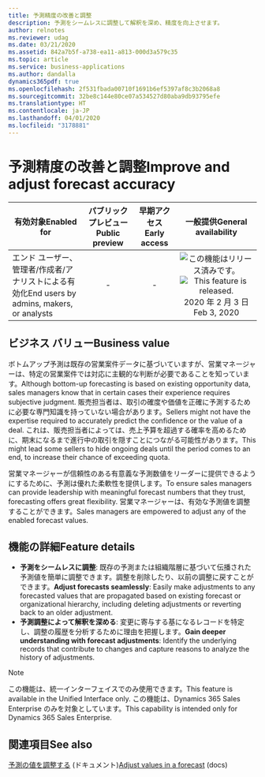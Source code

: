 ```yaml
---
title: 予測精度の改善と調整
description: 予測をシームレスに調整して解釈を深め、精度を向上させます。
author: relnotes
ms.reviewer: udag
ms.date: 03/21/2020
ms.assetid: 842a7b5f-a738-ea11-a813-000d3a579c35
ms.topic: article
ms.service: business-applications
ms.author: dandalla
dynamics365pdf: true
ms.openlocfilehash: 2f531fbada00710f1691b6ef5397af8c3b2068a8
ms.sourcegitcommit: 32be8c144e80ce07a534527d80aba9db93795efe
ms.translationtype: HT
ms.contentlocale: ja-JP
ms.lasthandoff: 04/01/2020
ms.locfileid: "3178881"
---
```

# <a name="improve-and-adjust-forecast-accuracy"></a><span data-ttu-id="a2d4a-103">予測精度の改善と調整</span><span class="sxs-lookup"><span data-stu-id="a2d4a-103">Improve and adjust forecast accuracy</span></span>


| <span data-ttu-id="a2d4a-104">有効対象</span><span class="sxs-lookup"><span data-stu-id="a2d4a-104">Enabled for</span></span>    |  <span data-ttu-id="a2d4a-105">パブリック プレビュー</span><span class="sxs-lookup"><span data-stu-id="a2d4a-105">Public preview</span></span> | <span data-ttu-id="a2d4a-106">早期アクセス</span><span class="sxs-lookup"><span data-stu-id="a2d4a-106">Early access</span></span> | <span data-ttu-id="a2d4a-107">一般提供</span><span class="sxs-lookup"><span data-stu-id="a2d4a-107">General availability</span></span> | 
| ---------- | :----------: |:----------: |:----------: |
|<span data-ttu-id="a2d4a-108">エンド ユーザー、管理者/作成者/アナリストによる有効化</span><span class="sxs-lookup"><span data-stu-id="a2d4a-108">End users by admins, makers, or analysts</span></span>|-|-| <span data-ttu-id="a2d4a-109">![この機能はリリース済みです。](/dynamics365-release-plan/media/green-checkmark.png "この機能はリリース済みです。")</span><span class="sxs-lookup"><span data-stu-id="a2d4a-109">![This feature is released.](/dynamics365-release-plan/media/green-checkmark.png "This feature is released.")</span></span> <span data-ttu-id="a2d4a-110">2020 年 2 月 3 日</span><span class="sxs-lookup"><span data-stu-id="a2d4a-110">Feb 3, 2020</span></span>|


## <a name="business-value"></a><span data-ttu-id="a2d4a-111">ビジネス バリュー</span><span class="sxs-lookup"><span data-stu-id="a2d4a-111">Business value</span></span>
<!-- bv start -->
<span data-ttu-id="a2d4a-112">ボトムアップ予測は既存の営業案件データに基づいていますが、営業マネージャーは、特定の営業案件では対応に主観的な判断が必要であることを知っています。</span><span class="sxs-lookup"><span data-stu-id="a2d4a-112">Although bottom-up forecasting is based on existing opportunity data, sales managers know that in certain cases their experience requires subjective judgment.</span></span> <span data-ttu-id="a2d4a-113">販売担当者は、取引の確度や価値を正確に予測するために必要な専門知識を持っていない場合があります。</span><span class="sxs-lookup"><span data-stu-id="a2d4a-113">Sellers might not have the expertise required to accurately predict the confidence or the value of a deal.</span></span> <span data-ttu-id="a2d4a-114">これは、販売担当者によっては、売上予算を超過する確率を高めるために、期末になるまで進行中の取引を隠すことにつながる可能性があります。</span><span class="sxs-lookup"><span data-stu-id="a2d4a-114">This might lead some sellers to hide ongoing deals until the period comes to an end, to increase their chance of exceeding quota.</span></span>  

<span data-ttu-id="a2d4a-115">営業マネージャーが信頼性のある有意義な予測数値をリーダーに提供できるようにするために、予測は優れた柔軟性を提供します。</span><span class="sxs-lookup"><span data-stu-id="a2d4a-115">To ensure sales managers can provide leadership with meaningful forecast numbers that they trust, forecasting offers great flexibility.</span></span> <span data-ttu-id="a2d4a-116">営業マネージャーは、有効な予測値を調整することができます。</span><span class="sxs-lookup"><span data-stu-id="a2d4a-116">Sales managers are empowered to adjust any of the enabled forecast values.</span></span>
<!-- bv end -->



## <a name="feature-details"></a><span data-ttu-id="a2d4a-117">機能の詳細</span><span class="sxs-lookup"><span data-stu-id="a2d4a-117">Feature details</span></span>
<!--feature detail start -->
- <span data-ttu-id="a2d4a-118">**予測をシームレスに調整**: 既存の予測または組織階層に基づいて伝播された予測値を簡単に調整できます。調整を削除したり、以前の調整に戻すことができます。</span><span class="sxs-lookup"><span data-stu-id="a2d4a-118">**Adjust forecasts seamlessly**: Easily make adjustments to any forecasted values that are propagated based on existing forecast or organizational hierarchy, including deleting adjustments or reverting back to an older adjustment.</span></span>
- <span data-ttu-id="a2d4a-119">**予測調整によって解釈を深める**: 変更に寄与する基になるレコードを特定し、調整の履歴を分析するために理由を把握します。</span><span class="sxs-lookup"><span data-stu-id="a2d4a-119">**Gain deeper understanding with forecast adjustments**: Identify the underlying records that contribute to changes and capture reasons to analyze the history of adjustments.</span></span>
<!--feature detail end -->


> [!NOTE]
> <span data-ttu-id="a2d4a-120">この機能は、統一インターフェイスでのみ使用できます。</span><span class="sxs-lookup"><span data-stu-id="a2d4a-120">This feature is available in the Unified Interface only.</span></span> <span data-ttu-id="a2d4a-121">この機能は、Dynamics 365 Sales Enterprise のみを対象としています。</span><span class="sxs-lookup"><span data-stu-id="a2d4a-121">This capability is intended only for Dynamics 365 Sales Enterprise.</span></span>







## <a name="see-also"></a><span data-ttu-id="a2d4a-122">関連項目</span><span class="sxs-lookup"><span data-stu-id="a2d4a-122">See also</span></span>

<span data-ttu-id="a2d4a-123">[予測の値を調整する](https://docs.microsoft.com/dynamics365/sales-enterprise/adjust-values-in-forecast) (ドキュメント)</span><span class="sxs-lookup"><span data-stu-id="a2d4a-123">[Adjust values in a forecast](https://docs.microsoft.com/dynamics365/sales-enterprise/adjust-values-in-forecast) (docs)</span></span>
